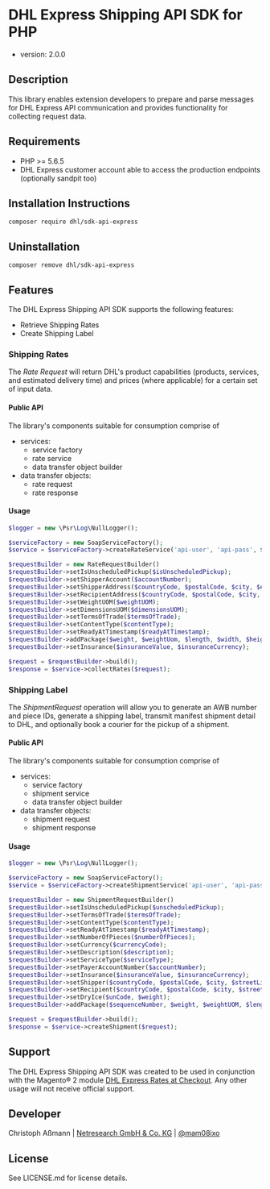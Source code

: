 # DHL Express Shipping API SDK for PHP

* version: 2.0.0

## Description

This library enables extension developers to prepare and parse messages for
DHL Express API communication and provides functionality for collecting request
data.

## Requirements

* PHP >= 5.6.5
* DHL Express customer account able to access the production endpoints (optionally sandpit too)

## Installation Instructions

```shell
composer require dhl/sdk-api-express
```

## Uninstallation

```shell
composer remove dhl/sdk-api-express
```

## Features

The DHL Express Shipping API SDK supports the following features:

* Retrieve Shipping Rates
* Create Shipping Label

### Shipping Rates

The _Rate Request_ will return DHL's product capabilities (products, services,
and estimated delivery time) and prices (where applicable) for a certain set of
input data.

#### Public API

The library's components suitable for consumption comprise of

* services:
  * service factory
  * rate service
  * data transfer object builder
* data transfer objects:
  * rate request
  * rate response

#### Usage

```php
$logger = new \Psr\Log\NullLogger();

$serviceFactory = new SoapServiceFactory();
$service = $serviceFactory->createRateService('api-user', 'api-pass', $logger);

$requestBuilder = new RateRequestBuilder()
$requestBuilder->setIsUnscheduledPickup($isUnscheduledPickup);
$requestBuilder->setShipperAccount($accountNumber);
$requestBuilder->setShipperAddress($countryCode, $postalCode, $city, $etc);
$requestBuilder->setRecipientAddress($countryCode, $postalCode, $city, $etc);
$requestBuilder->setWeightUOM($weightUOM);
$requestBuilder->setDimensionsUOM($dimensionsUOM);
$requestBuilder->setTermsOfTrade($termsOfTrade);
$requestBuilder->setContentType($contentType);
$requestBuilder->setReadyAtTimestamp($readyAtTimestamp);
$requestBuilder->addPackage($weight, $weightUom, $length, $width, $height, $dimensionsUom, $readyAtDate);
$requestBuilder->setInsurance($insuranceValue, $insuranceCurrency);

$request = $requestBuilder->build();
$response = $service->collectRates($request);
```

### Shipping Label

The _ShipmentRequest_ operation will allow you to generate an AWB number and
piece IDs, generate a shipping label, transmit manifest shipment detail to DHL,
and optionally book a courier for the pickup of a shipment.

#### Public API

The library's components suitable for consumption comprise of

* services:
  * service factory
  * shipment service
  * data transfer object builder
* data transfer objects:
  * shipment request
  * shipment response

#### Usage

```php
$logger = new \Psr\Log\NullLogger();

$serviceFactory = new SoapServiceFactory();
$service = $serviceFactory->createShipmentService('api-user', 'api-pass', $logger);

$requestBuilder = new ShipmentRequestBuilder()
$requestBuilder->setIsUnscheduledPickup($unscheduledPickup);
$requestBuilder->setTermsOfTrade($termsOfTrade);
$requestBuilder->setContentType($contentType);
$requestBuilder->setReadyAtTimestamp($readyAtTimestamp);
$requestBuilder->setNumberOfPieces($numberOfPieces);
$requestBuilder->setCurrency($currencyCode);
$requestBuilder->setDescription($description);
$requestBuilder->setServiceType($serviceType);
$requestBuilder->setPayerAccountNumber($accountNumber);
$requestBuilder->setInsurance($insuranceValue, $insuranceCurrency);
$requestBuilder->setShipper($countryCode, $postalCode, $city, $streetLines, $name, $company, $phone);
$requestBuilder->setRecipient($countryCode, $postalCode, $city, $streetLines, $name, $company, $phone);
$requestBuilder->setDryIce($unCode, $weight);
$requestBuilder->addPackage($sequenceNumber, $weight, $weightUOM, $length, $width, $height, $dimensionsUOM, $customerReferences);

$request = $requestBuilder->build();
$response = $service->createShipment($request);
```

## Support

The DHL Express Shipping API SDK was created to be used in conjunction with the Magento® 2 module
[DHL Express Rates at Checkout](https://marketplace.magento.com/dhl-module-rates-express.html).
Any other usage will not receive official support.

## Developer

Christoph Aßmann | [Netresearch GmbH & Co. KG](http://www.netresearch.de/) | [@mam08ixo](https://twitter.com/mam08ixo)

## License

See LICENSE.md for license details.
